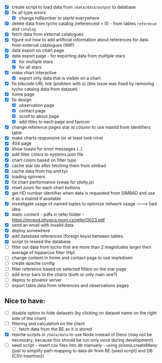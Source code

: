 - [x] create script to load data from `/data/data/output` to database
- [x] fix all type errors 
  - [x] change hdNumber to starId everywhere
- [x] delete data from tycho catalog (referenceId = 0) - from tables `reference` and `catalog`
- [x] fetch data from external catalogues
- [x] figure out how to add artificial information about references for data from external catalogues (WIP)
- [x] data export on chart page
- [x] data export page - for exporting data from multiple stars
  - [x] for multiple stars
  - [x] for all stars
- [x] make chart interactive 
  - [x] export only data that is visible on a chart
- [x] fix bibcode URL link (problem with `&`) (this issue was fixed by removing tycho catalog data from dataset)
- [x] home page 
- [x] fix design
  - [x] observation page
  - [x] contact page
  - [x] scroll to about page
  - [x] add titles to each page and favicon
- [x] change reference pages star id column to use mainId from identifiers table
- [x] make charts responsive (or at least look nice)
- [x] 404 page
- [x] show toasts for error messages (..)
- [x] add filter colors to systems.json file
- [x] chart colors based on filter type
- [x] cache star ids after fetching them from simbad
- [x] cache data from hip and tyc
- [x] loading spinners
- [x] fix chart performance (swap for plotly.js)
- [x] reset zoom for each chart buttons
- [x] get HD number identifier when data is requested from SIMBAD and use it as a mainId if available
- [x] investigate usage of named tuples to optimize network usage ---> bad idea
- [x] static content - pdfs in refer folder - https://mcpod.physics.muni.cz/refer/0023.pdf
- [x] send an email with invalid data
- [x] deploy somewhere
- [x] add database references (foreign keys) between tables
- [x] script to reseed the database
- [ ] filter out data from tycho that are more than 2 magnitudes larger then average of hipparcos filter (Hp)
- [ ] change content in home and contact page to use markdown
- [ ] create apache config
- [ ] filter reference based on selected filters on the star page
- [ ] add error bars to the charts (both or only main one?)
- [ ] deploy to phoenix server
- [ ] export table data from references and observations pages

## Nice to have:
- [ ] disable option to hide datasets (by clicking on dataset name on the right side of the chart)
- [ ] filtering and calculation on the client 
  - [ ] fetch data from the BE as it is stored
- [x] rewrite scripts in `/data/data` to use Node instead of Deno 
  (may not be necessary, because this should be run only once during development)
- [ ] seed script - insert csv files into db manually - using prisma.createMany (just to simplify path mapping to data dir from BE (seed script) and DB (CSV insertion))